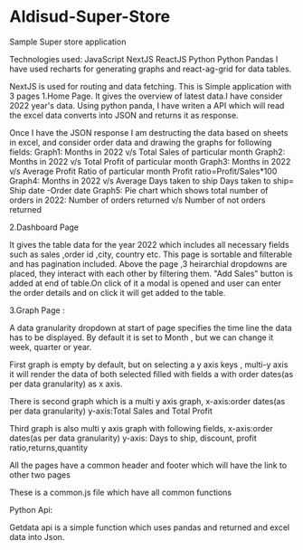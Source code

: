 # Aldisud-Super-Store
Sample Super store application

Technologies used:
JavaScript
NextJS
ReactJS
Python
Python Pandas 
I have used recharts for generating graphs and react-ag-grid for data tables.

NextJS is used for routing and data fetching.
This is Simple application with 3 pages
1.Home Page.
  It gives the overview of latest data.I have consider 2022 year's data.
  Using python panda, I have writen a API which will read the excel data converts into JSON and returns it as response.
  
  Once I have the JSON response I am destructing the data based on sheets in excel, and consider order data and drawing the graphs for following fields:
    Graph1: Months in 2022 v/s Total Sales of particular month
    Graph2: Months in 2022 v/s Total Profit of particular month
    Graph3: Months in 2022 v/s Average Profit Ratio of particular month
            Profit ratio=Profit/Sales*100
    Graph4: Months in 2022 v/s Average Days taken to ship
            Days taken to ship= Ship date -Order date
    Graph5: Pie chart which shows total number of orders in 2022:
            Number of orders returned v/s Number of not orders returned 

2.Dashboard Page
  
  It gives the table data for the year 2022 which includes all necessary fields such as sales ,order id ,city, country etc.
  This page is sortable and filterable and has pagination included.
  Above the page ,3 heirarchial dropdowns are placed, they interact with each other by filtering them.
  "Add Sales" button is added at end of table.On click of it a modal is opened and user can enter the order details and on click it will get added to the table.

3.Graph Page :
  
  A data granularity dropdown at start of page specifies the time line the data has to be displayed.
  By default it is set to Month , but we can change it week, quarter or year.

  First graph is empty by default, but on selecting a y axis keys , multi-y axis it will render the data of both selected filled with fields a with order dates(as per data granularity) as x axis.

  There is second graph which is a multi y axis graph,
   x-axis:order dates(as per data granularity)
   y-axis:Total Sales and Total Profit

  Third graph is also multi y axis graph with following fields,
   x-axis:order dates(as per data granularity)
   y-axis: Days to ship, discount, profit ratio,returns,quantity

  All the pages have a common header and footer which will have the link to other two pages 

  These is a common.js file which have all common functions

  Python Api:

  Getdata api is a simple function which uses pandas and returned and excel data into Json.

